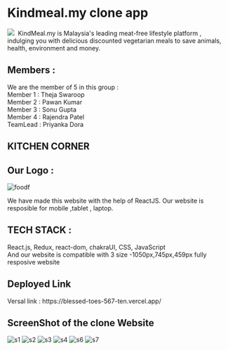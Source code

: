 <h1>Kindmeal.my clone app </h1>
<img src="https://www.kindmeal.my/images/logo-kindmeal.png"/>

<img src="" alt=""/>
KindMeal.my is Malaysia's leading meat-free lifestyle platform , indulging you with delicious discounted vegetarian meals to save animals, health, environment and money.

<h2>Members :</h2>

<p>
We are the member of 5 in this group :
 <br>
Member 1 : Theja Swaroop
  <br>
Member 2 : Pawan Kumar 
  <br>
Member 3 : Sonu Gupta
  <br>
Member 4 : Rajendra Patel
  <br>
TeamLead : Priyanka Dora
</p>

<h2> KITCHEN CORNER</H2>

<h2>Our Logo :</h2>


![foodf](https://user-images.githubusercontent.com/105920094/200612352-d5d40575-2896-46b4-8632-b3aef0ed8875.jpg)

We have made this website with the help of ReactJS.
Our website is resposible for mobile ,tablet , laptop.

<h2>TECH STACK :</h3>
<p>
React.js, Redux, react-dom, chakraUI, CSS, JavaScript 
</br>
And our website is compatible with 3 size -1050px,745px,459px 
fully resposive website
</p>

<h2>Deployed Link </h2>
<p>Versal link : https://blessed-toes-567-ten.vercel.app/</p>

<h2>ScreenShot of the clone Website</h2>

![s1](https://user-images.githubusercontent.com/105920094/201532839-36a7bb13-512a-40cf-a463-276991abb001.png)
![s2](https://user-images.githubusercontent.com/105920094/201532841-d75eb24d-19c5-4252-8b50-3f185e54936b.png)
![s3](https://user-images.githubusercontent.com/105920094/201532853-f9f60e54-c65d-4df4-82a4-168cd9a153a8.png)
![s4](https://user-images.githubusercontent.com/105920094/201532857-9df362d7-f12e-49e6-a75f-0e0e9272c080.png)
![s6](https://user-images.githubusercontent.com/105920094/201533034-d9670ada-285d-4bfa-b9b3-bbbfc7093d03.png)
![s7](https://user-images.githubusercontent.com/105920094/201533042-27494eca-cca3-415c-ac8f-313422a7c6ad.png)



